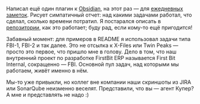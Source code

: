 ﻿Написал ещё один плагин к [Obsidian](https://obsidian.md), на этот раз — для [ежедневных заметок](https://help.obsidian.md/Plugins/Daily+notes). Рисует симпатичный отчет: над какими задачами работал, что сделал, сколько времени потратил. Я постарался описать в [репозитории](https://github.com/vkostyanetsky/ObsidianTimesheet), как это работает; буду рад, если кому-то ещё пригодится!

Забавный момент: для примеров в README я использовал задачи типа FBI-1, FBI-2 и так далее. Это не отсылка к X-Files или Twin Peaks — просто это первое, что пришло мне в голову. Дело в том, что наш внутренний проект по разработке FirstBit ERP называется First Bit Internal, сокращенно — FBI. Основной пул задач, над которыми мы работаем, живёт именно в нём.

Мы-то уже привыкли, но коллег вне компании наши скриншоты из JIRA или SonarQube неизменно веселят. Представили, что вы — агент Купер? А мне и представлять не надо :)